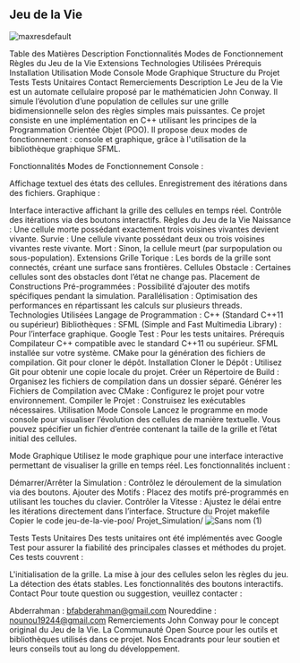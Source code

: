 ## Jeu de la Vie
![maxresdefault](https://github.com/user-attachments/assets/7ffce74a-a869-41fb-890c-7b46ef3d49d5)

Table des Matières
Description
Fonctionnalités
Modes de Fonctionnement
Règles du Jeu de la Vie
Extensions
Technologies Utilisées
Prérequis
Installation
Utilisation
Mode Console
Mode Graphique
Structure du Projet
Tests
Tests Unitaires
Contact
Remerciements
Description
Le Jeu de la Vie est un automate cellulaire proposé par le mathématicien John Conway. Il simule l’évolution d’une population de cellules sur une grille bidimensionnelle selon des règles simples mais puissantes. Ce projet consiste en une implémentation en C++ utilisant les principes de la Programmation Orientée Objet (POO). Il propose deux modes de fonctionnement : console et graphique, grâce à l'utilisation de la bibliothèque graphique SFML.

Fonctionnalités
Modes de Fonctionnement
Console :

Affichage textuel des états des cellules.
Enregistrement des itérations dans des fichiers.
Graphique :

Interface interactive affichant la grille des cellules en temps réel.
Contrôle des itérations via des boutons interactifs.
Règles du Jeu de la Vie
Naissance : Une cellule morte possédant exactement trois voisines vivantes devient vivante.
Survie : Une cellule vivante possédant deux ou trois voisines vivantes reste vivante.
Mort : Sinon, la cellule meurt (par surpopulation ou sous-population).
Extensions
Grille Torique : Les bords de la grille sont connectés, créant une surface sans frontières.
Cellules Obstacle : Certaines cellules sont des obstacles dont l’état ne change pas.
Placement de Constructions Pré-programmées : Possibilité d’ajouter des motifs spécifiques pendant la simulation.
Parallélisation : Optimisation des performances en répartissant les calculs sur plusieurs threads.
Technologies Utilisées
Langage de Programmation : C++ (Standard C++11 ou supérieur)
Bibliothèques :
SFML (Simple and Fast Multimedia Library) : Pour l’interface graphique.
Google Test : Pour les tests unitaires.
Prérequis
Compilateur C++ compatible avec le standard C++11 ou supérieur.
SFML installée sur votre système.
CMake pour la génération des fichiers de compilation.
Git pour cloner le dépôt.
Installation
Cloner le Dépôt : Utilisez Git pour obtenir une copie locale du projet.
Créer un Répertoire de Build : Organisez les fichiers de compilation dans un dossier séparé.
Générer les Fichiers de Compilation avec CMake : Configurez le projet pour votre environnement.
Compiler le Projet : Construisez les exécutables nécessaires.
Utilisation
Mode Console
Lancez le programme en mode console pour visualiser l’évolution des cellules de manière textuelle. Vous pouvez spécifier un fichier d’entrée contenant la taille de la grille et l’état initial des cellules.

Mode Graphique
Utilisez le mode graphique pour une interface interactive permettant de visualiser la grille en temps réel. Les fonctionnalités incluent :

Démarrer/Arrêter la Simulation : Contrôlez le déroulement de la simulation via des boutons.
Ajouter des Motifs : Placez des motifs pré-programmés en utilisant les touches du clavier.
Contrôler la Vitesse : Ajustez le délai entre les itérations directement dans l’interface.
Structure du Projet
makefile
Copier le code
jeu-de-la-vie-poo/
Projet_Simulation/
![Sans nom (1)](https://github.com/user-attachments/assets/d8c5c938-b7ea-49fa-a95e-1f290f0d03a1)



Tests
Tests Unitaires
Des tests unitaires ont été implémentés avec Google Test pour assurer la fiabilité des principales classes et méthodes du projet. Ces tests couvrent :

L'initialisation de la grille.
La mise à jour des cellules selon les règles du jeu.
La détection des états stables.
Les fonctionnalités des boutons interactifs.
Contact
Pour toute question ou suggestion, veuillez contacter :

Abderrahman : bfabderahman@gmail.com
Noureddine : nounou19244@gmail.com
Remerciements
John Conway pour le concept original du Jeu de la Vie.
La Communauté Open Source pour les outils et bibliothèques utilisés dans ce projet.
Nos Encadrants pour leur soutien et leurs conseils tout au long du développement.
